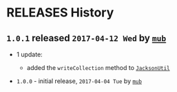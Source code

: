 # RELEASES History

## `1.0.1` released `2017-04-12 Wed` by [`mub`](https://github.com/mub)
* 1 update:
    * added the `writeCollection` method to [`JacksonUtil`](https://github.com/eBayDataMeta/DataMeta-domScala/blob/master/ser/jackson/fasterxml/src/main/scala/org/ebay/datameta/ser/jackson/fasterxml/JacksonUtil.scala) 
        
* `1.0.0` - initial release, `2017-04-04 Tue` by [`mub`](http://github.com/mub)
